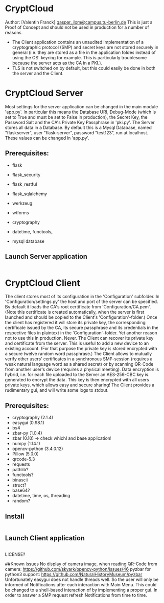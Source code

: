 # CryptCloud
Author: [Valentin Franck] <gaspar_ilom@campus.tu-berlin.de>
This is just a Proof of Concept and should not be used in production for a number of reasons.
* The Client application contains an unaudited implementation of a cryptographic protocol (SMP) and secret keys are not stored securely in general (i.e. they are stored as a file in the application foldes instead of using the OS' keyring for example. This is particularly troublesome because the server acts as the CA in a PKI.).
* TLS is not switched on by default, but this could easily be done in both the server and the Client.

# CryptCloud Server
Most settings for the server application can be changed in the main module 'app.py'. In particular this means the Database URI, Debug-Mode (which is set to True and must be set to False in production), the Secret Key, the Password Salt and the CA's Private Key Passphrase in
'pki.py'.
The Server stores all data in a Database. By default this is a Mysql Database, named "flaskserver", user "flask-server", password "test123", run at localhost. These values can be changed in 'app.py'.

## Prerequisites:
* flask
* flask_security
* flask_restful
* flask_sqlalchemy
* werkzeug
* wtforms
* cryptography
* datetime, functools,

* mysql database

## Launch Server application
```python app.py
```

# CryptCloud Client
The client stores most of its configuration in the 'Configuration' subfolder. In 'Configuration/settings.py' the host and port of the server can be specified. By default it loads the CA's root certificate from 'Configuration/CA.pem'. (Note this certificate is created automatically, when the server is first launched and should be copied to the Client's 'Configuration'-folder.)
Once the client has registered it will store its private key, the corresponding certificate issued by the CA, its secure passphrase and its credentials in the respective files in plaintext in the 'Configuration'-folder. Yet another reason not to use this in production. Never.
The Client can recover its private key and certificate from the server. This is useful to add a new device to an existing account. (For that purpose the private key is stored encrypted with a secure twelve random word passphrase.)
The Client allows to mutually verify other users' certificates in a synchronous SMP-session (requires a weak natural language word as a shared secret) or by scanning QR-Code from another user's device (requires a physical meeting).
Data encryption is hybrid, i.e. for each file uploaded to the Server an AES-256-CBC key is generated to encrypt the data. This key is then encrypted with all users private keys, which allows easy and secure sharing!
The Client provides a rudimentary gui, and will write some logs to stdout.

## Prerequisites:
* cryptography (2.1.4)
* easygui (0.98.1)
* bs4
* zbar-py (1.0.4)
* zbar (0.10) -> check which! and base application!
* numpy (1.14.1)
* opencv-python (3.4.0.12)
* Pillow (5.0.0)
* qrcode-5.3
* requests
* pathlib?
* functools?
* binascii
* struct?
* base64?
* datetime, time, os, threading
* random?

## Install

```pip install ...
```

## Launch Client application
```python app.py
```

LICENSE?


##Known Issues
No display of camera image, when reading QR-Code from camera: https://github.com/skvark/opencv-python/issues/46
pyzbar for python3 support: https://github.com/NaturalHistoryMuseum/pyzbar
Unfortunately easygui does not handle threads well. So the user will only be informed of Notifications after each interaction with Main Menu. This could be changed to a shell-based interaction of by implementing a proper gui. In order to answer a SMP request refresh Notifications from time to time.
